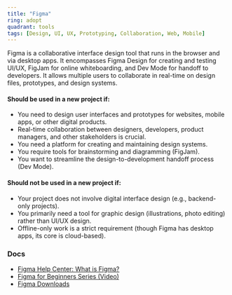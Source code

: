```yaml
---
title: "Figma"
ring: adopt
quadrant: tools
tags: [Design, UI, UX, Prototyping, Collaboration, Web, Mobile]
---
```


Figma is a collaborative interface design tool that runs in the browser and via desktop apps. It encompasses Figma Design for creating and testing UI/UX, FigJam for online whiteboarding, and Dev Mode for handoff to developers. It allows multiple users to collaborate in real-time on design files, prototypes, and design systems.

#### Should be used in a new project if:

* You need to design user interfaces and prototypes for websites, mobile apps, or other digital products.
* Real-time collaboration between designers, developers, product managers, and other stakeholders is crucial.
* You need a platform for creating and maintaining design systems.
* You require tools for brainstorming and diagramming (FigJam).
* You want to streamline the design-to-development handoff process (Dev Mode).

#### Should not be used in a new project if:

* Your project does not involve digital interface design (e.g., backend-only projects).
* You primarily need a tool for graphic design (illustrations, photo editing) rather than UI/UX design.
* Offline-only work is a strict requirement (though Figma has desktop apps, its core is cloud-based).

### Docs

* [Figma Help Center: What is Figma?](https://help.figma.com/hc/en-us/articles/14563969806359-What-is-Figma)
* [Figma for Beginners Series (Video)](https://help.figma.com/hc/en-us/articles/14563969806359-What-is-Figma)
* [Figma Downloads](https://help.figma.com/hc/en-us/articles/14563969806359-What-is-Figma)